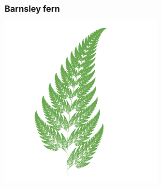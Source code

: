 # Barnsley fern

![Barnsley fern](https://github.com/fwend/Barnsley-fern/blob/master/barnsleyfern.png "Barnsley fern")
